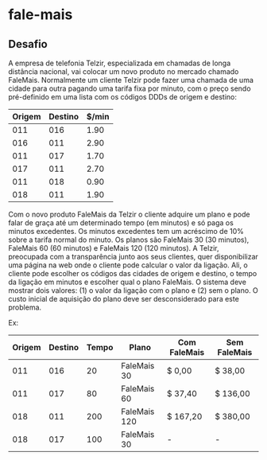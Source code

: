 # fale-mais
## Desafio

A empresa de telefonia Telzir, especializada em chamadas de longa distância nacional, vai
colocar um novo produto no mercado chamado FaleMais.
Normalmente um cliente Telzir pode fazer uma chamada de uma cidade para outra pagando
uma tarifa fixa por minuto, com o preço sendo pré-definido em uma lista com os códigos DDDs
de origem e destino:

| Origem | Destino  |  $/min |
|-----|-----|------|
| 011 | 016 | 1.90 |
| 016 | 011 | 2.90 | 
| 011 | 017 | 1.70 | 
| 017 | 011 | 2.70 |  
| 011 | 018 | 0.90 |
| 018 | 011 | 1.90 |  


Com o novo produto FaleMais da Telzir o cliente adquire um plano e pode falar de graça até um determinado tempo (em minutos) e só paga os minutos excedentes. Os minutos excedentes tem um acréscimo de 10% sobre a tarifa normal do minuto. Os planos são FaleMais 30 (30 minutos), FaleMais 60 (60 minutos) e FaleMais 120 (120 minutos).
A Telzir, preocupada com a transparência junto aos seus clientes, quer disponibilizar uma página na web onde o cliente pode calcular o valor da ligação. Ali, o cliente pode escolher os códigos das cidades de origem e destino, o tempo da ligação em minutos e escolher qual o plano FaleMais. O sistema deve mostrar dois valores: (1) o valor da ligação com o plano e (2) sem o plano. O custo inicial de aquisição do plano deve ser desconsiderado para este problema.

Ex:

| Origem | Destino  |  Tempo | Plano | Com FaleMais | Sem FaleMais |
|-----|-----|------|------|------|------|
| 011 | 016 | 20 | FaleMais 30 | $ 0,00 | $ 38,00 |
| 011 | 017 | 80 | FaleMais 60 | $ 37,40 | $ 136,00 |
| 018 | 011 | 200 | FaleMais 120 | $ 167,20 | $ 380,00 |
| 018 | 017 | 100 | FaleMais 30 | - | - |

